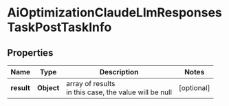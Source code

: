 # AiOptimizationClaudeLlmResponsesTaskPostTaskInfo


## Properties

| Name | Type | Description | Notes |
|------------ | ------------- | ------------- | -------------|
**result** | **Object** | array of results<br>in this case, the value will be null |[optional]|